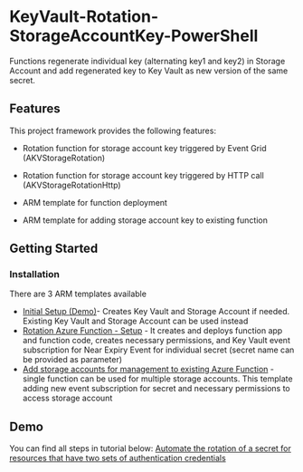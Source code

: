 # KeyVault-Rotation-StorageAccountKey-PowerShell

Functions regenerate individual key (alternating key1 and key2) in Storage Account and add regenerated key to Key Vault as new version of the same secret.

## Features

This project framework provides the following features:

* Rotation function for storage account key triggered by Event Grid (AKVStorageRotation)

* Rotation function for storage account key triggered by HTTP call (AKVStorageRotationHttp)

* ARM template for function deployment

* ARM template for adding storage account key to existing function

## Getting Started

### Installation

There are 3 ARM templates available
- [Initial Setup (Demo)](https://github.com/mapenzo/azure-keyvault-storage-rotation-key-pscore/tree/main/ARM-Templates#inital-setup)- Creates Key Vault and Storage Account if needed. Existing Key Vault and Storage Account can be used instead
- [Rotation Azure Function - Setup](https://github.com/mapenzo/azure-keyvault-storage-rotation-key-pscore/tree/main/ARM-Templates#storage-account-key-rotation-functions) - It creates and deploys function app and function code, creates necessary permissions, and Key 
Vault event subscription for Near Expiry Event for individual secret (secret name can be provided as parameter)
- [Add storage accounts for management to existing Azure Function](https://github.com/mapenzo/azure-keyvault-storage-rotation-key-pscore/tree/main/ARM-Templates#add-event-subscription-to-existing-functions) - single function can be used for multiple storage accounts. This template adding new event subscription for secret and necessary permissions to access storage account

## Demo

You can find all steps in tutorial below:
[Automate the rotation of a secret for resources that have two sets of authentication credentials](https://docs.microsoft.com/azure/key-vault/secrets/tutorial-rotation-dual)

